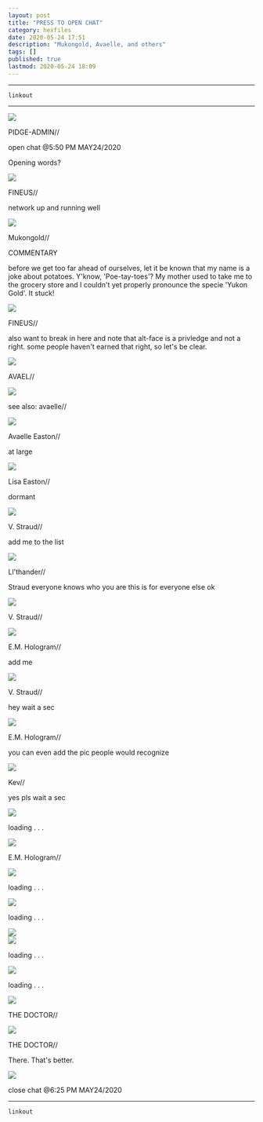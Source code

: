 ```yaml
---
layout: post
title: "PRESS TO OPEN CHAT"
category: hexfiles
date: 2020-05-24 17:51
description: "Mukongold, Avaelle, and others"
tags: []
published: true
lastmod: 2020-05-24 18:09
---
```


*****

`linkout`

*****

<div class="chat-box">
<img src="{{ site.url }}/assets/tb/pidge.jpg" class="chat-portrait" />
<p class="ppl-sez">PIDGE-ADMIN//</p>
<p class="ppl-sez">open chat @5:50 PM MAY24/2020</p>
<p class="ppl-sez">Opening words?</p>
</div>

<div class="chat-box">
<img src="{{ site.url }}/assets/tb/fineus-alt.jpg" class="chat-portrait" />
<p class="ppl-sez">FINEUS//</p>
<p class="ppl-sez">network up and running well</p>
</div>

<div class="chat-box">
<img src="{{ site.url }}/assets/tb/mukongold.jpg" class="chat-portrait" />
<p class="ppl-sez">Mukongold//</p>
<p class="ppl-sez">COMMENTARY</p>
<p class="ppl-sez">before we get too far ahead of ourselves, let it be known that my name is a joke about potatoes. Y'know, 'Poe-tay-toes'? My mother used to take me to the grocery store and I couldn't yet properly pronounce the specie 'Yukon Gold'. It stuck!</p>
</div>

<div class="chat-box">
<img src="{{ site.url }}/assets/tb/fineus-alt.jpg" class="chat-portrait" />
<p class="ppl-sez">FINEUS//</p>
<p class="ppl-sez">also want to break in here and note that alt-face is a privledge and not a right. some people haven't earned that right, so let's be clear.</p>
</div>

<div class="chat-box">
<img src="{{ site.url }}/assets/tb/avael.jpg" class="chat-portrait" />
<p class="ppl-sez">AVAEL//</p>
<p class="ppl-sez"></p>
</div>

<div class="chat-box">
<img src="{{ site.url }}/assets/tb/w0-006.jpg" class="chat-portrait" />
<p class="ppl-sez">see also: avaelle//</p>
<p class="ppl-sez"></p>
</div>

<div class="chat-box">
<img src="{{ site.url }}/assets/tb/avaelleeaston.jpg" class="chat-portrait" />
<p class="ppl-sez">Avaelle Easton//</p>
<p class="ppl-sez">at large</p>
</div>

<div class="chat-box">
<img src="{{ site.url }}/assets/tb/lisaeaston.jpg" class="chat-portrait" />
<p class="ppl-sez">Lisa Easton//</p>
<p class="ppl-sez">dormant</p>
</div>

<div class="chat-box">
<img src="{{ site.url }}/assets/tb/straud.jpg" class="chat-portrait" />
<p class="ppl-sez">V. Straud//</p>
<p class="ppl-sez">add me to the list</p>
</div>

<div class="chat-box">
<img src="{{ site.url }}/assets/tb/llthander.jpg" class="chat-portrait" />
<p class="ppl-sez">Ll'thander//</p>
<p class="ppl-sez">Straud everyone knows who you are this is for everyone else ok</p>
</div>

<div class="chat-box">
<img src="{{ site.url }}/assets/tb/straud-fine-cpt.jpg" class="chat-portrait" />
<p class="ppl-sez">V. Straud//</p>
<p class="ppl-sez"></p>
</div>

<div class="chat-box">
<img src="{{ site.url }}/assets/tb/emh.jpg" class="chat-portrait" />
<p class="ppl-sez">E.M. Hologram//</p>
<p class="ppl-sez">add me</p>
</div>

<div class="chat-box">
<img src="{{ site.url }}/assets/tb/straud-microsc.jpg" class="chat-portrait" />
<p class="ppl-sez">V. Straud//</p>
<p class="ppl-sez">hey wait a sec</p>
</div>

<div class="chat-box">
<img src="{{ site.url }}/assets/tb/emh-tb.jpg" class="chat-portrait" />
<p class="ppl-sez">E.M. Hologram//</p>
<p class="ppl-sez">you can even add the pic people would recognize</p>
</div>

<div class="chat-box">
<img src="{{ site.url }}/assets/tb/kev-tb.jpg" class="chat-portrait" />
<p class="ppl-sez">Kev//</p>
<p class="ppl-sez">yes pls wait a sec</p>
</div>

<div class="chat-box">
<img src="{{ site.url }}/assets/tb/loading.jpg" class="chat-portrait" />
<p class="ppl-sez">loading . . . </p>
</div>

<div class="chat-box">
<img src="{{ site.url }}/assets/tb/emh-tense.jpg" class="chat-portrait" />
<p class="ppl-sez">E.M. Hologram//</p>
</div>

<div class="chat-box">
<img src="{{ site.url }}/assets/tb/loading.jpg" class="chat-portrait" />
<p class="ppl-sez">loading . . . </p>
</div>

<div class="chat-box">
<img src="{{ site.url }}/assets/tb/loading.jpg" class="chat-portrait" />
<p class="ppl-sez">loading . . . </p>
</div>

<div class="chat-box">
<img src="{{ site.url }}/assets/tb/emh-whyy.jpg" class="chat-portrait" />
</div>

<div class="chat-box">
<img src="{{ site.url }}/assets/tb/loading.jpg" class="chat-portrait" />
<p class="ppl-sez">loading . . . </p>
</div>

<div class="chat-box">
<img src="{{ site.url }}/assets/tb/loading.jpg" class="chat-portrait" />
<p class="ppl-sez">loading . . . </p>
</div>

<div class="chat-box">
<img src="{{ site.url }}/assets/tb/doctor-emh.jpg" class="chat-portrait" />
<p class="ppl-sez">THE DOCTOR//</p>
</div>

<div class="chat-box">
<img src="{{ site.url }}/assets/tb/doctor-emh.jpg" class="chat-portrait" />
<p class="ppl-sez">THE DOCTOR//</p>
<p class="ppl-sez">There. That's better.</p>
</div>

<div class="chat-box">
<img src="{{ site.url }}/assets/tb/foufle.jpg" class="chat-portrait" />
<p class="ppl-sez">close chat @6:25 PM MAY24/2020</p>
</div>



*****
`linkout`
